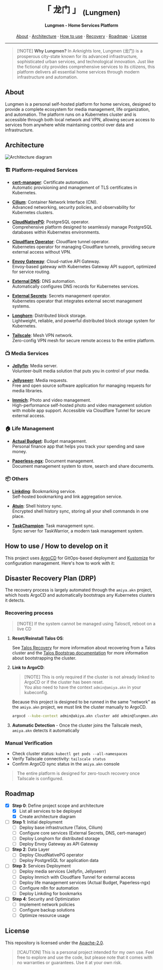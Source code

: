 <h1 align="center">
  「 龙门 」 <sub>(Lungmen)</sub>
</h1>

<h4 align="center">Lungmen - Home Services Platform</h4>

<div align='center'>
  <a href="#about">About</a> · <a href="#architecture">Architecture</a> · <a href="#how-to-use--how-to-develop-on-it">How to use</a> · <a href="#disaster-recovery-plan-drp">Recovery</a> · <a href="#roadmap">Roadmap</a> · <a href="#license">License</a>
</div>

***

> \[!NOTE]
> **Why Lungmen?** In Arknights lore, Lungmen (龙门) is a prosperous city-state known for its advanced infrastructure, sophisticated urban services, and technological innovation. Just like the fictional city provides comprehensive services to its citizens, this platform delivers all essential home services through modern infrastructure and automation.

## About

Lungmen is a personal self-hosted platform for home services, designed to provide a complete ecosystem for media management, life organization, and automation. The platform runs on a Kubernetes cluster and is accessible through both local network and VPN, allowing secure access to services from anywhere while maintaining control over data and infrastructure.

## Architecture

![Architecture diagram](./assets/architecture.svg)

### 🏗️ Platform-required Services

* **[cert-manager](https://cert-manager.io/)**: Certificate automation. <br/>
  Automatic provisioning and management of TLS certificates in Kubernetes.

* **[Cilium](https://cilium.io/)**: Container Network Interface (CNI). <br/>
  Advanced networking, security policies, and observability for Kubernetes clusters.

* **[CloudNativePG](https://cloudnativepg.io/)**: PostgreSQL operator. <br/>
  Comprehensive platform designed to seamlessly manage PostgreSQL databases within Kubernetes environments.

* **[Cloudflare Operator](https://github.com/adyanth/cloudflare-operator)**: Cloudflare tunnel operator. <br/>
  Kubernetes operator for managing Cloudflare tunnels, providing secure external access without VPN.

* **[Envoy Gateway](https://gateway.envoyproxy.io/)**: Cloud-native API Gateway. <br/>
  Envoy-based gateway with Kubernetes Gateway API support, optimized for service routing.

* **[External DNS](https://github.com/kubernetes-sigs/external-dns)**: DNS automation. <br/>
  Automatically configures DNS records for Kubernetes services.

* **[External Secrets](https://external-secrets.io/)**: Secrets management operator. <br/>
  Kubernetes operator that integrates external secret management systems.

* **[Longhorn](https://longhorn.io/)**: Distributed block storage. <br/>
  Lightweight, reliable, and powerful distributed block storage system for Kubernetes.

* **[Tailscale](https://tailscale.com/)**: Mesh VPN network. <br/>
  Zero-config VPN mesh for secure remote access to the entire platform.

### 📺 Media Services

* **[Jellyfin](https://jellyfin.org/)**: Media server. <br/>
  Volunteer-built media solution that puts you in control of your media.

* **[Jellyseerr](https://github.com/Fallenbagel/jellyseerr)**: Media requests. <br/>
  Free and open source software application for managing requests for media libraries.

* **[Immich](https://immich.app/)**: Photo and video management. <br/>
  High-performance self-hosted photo and video management solution with mobile app support. Accessible via Cloudflare Tunnel for secure external access.

### 🏠 Life Management

* **[Actual Budget](https://actualbudget.com/)**: Budget management. <br/>
  Personal finance app that helps you track your spending and save money.

<!-- trunk-ignore-begin(markdown-link-check/403): Paperless documentation is behind Cloudflare -->

* **[Paperless-ngx](https://docs.paperless-ngx.com/)**: Document management. <br/>
  Document management system to store, search and share documents.

<!-- trunk-ignore-end(markdown-link-check/403) -->

### 📦 Others

* **[Linkding](https://github.com/sissbruecker/linkding)**: Bookmarking service. <br/>
  Self-hosted bookmarking and link aggregation service.

* **[Atuin](https://docs.atuin.sh/)**: Shell history sync. <br/>
  Encrypted shell history sync, storing all your shell commands in one place.

* **[TaskChampion](https://github.com/GothenburgBitFactory/taskchampion-sync-server)**: Task management sync. <br/>
  Sync server for TaskWarrior, a modern task management system.

## How to use / How to develop on it

This project uses [ArgoCD](https://argoproj.github.io/cd/) for GitOps-based deployment and [Kustomize](https://kustomize.io/) for configuration management. Here's how to work with it:

## Disaster Recovery Plan (DRP)

The recovery process is largely automated through the `amiya.akn` project, which hosts ArgoCD and automatically bootstraps any Kubernetes clusters it detects.

### Recovering process

> \[!NOTE]
> If the system cannot be managed using Talosctl, reboot on a live CD

1. **Reset/Reinstall Talos OS**:

   See [Talos Recovery](https://www.talos.dev/v1.10/advanced/disaster-recovery/) for more information about recovering from a Talos cluster and the [Talos Bootstrap documentation](docs/BOOTSTRAP_TALOS.md) for more information about bootstrapping the cluster.

2. **Link to ArgoCD**:

   > \[!NOTE]
   > This is only required if the cluster is not already linked to ArgoCD or if the cluster has been reset.\
   > You also need to have the context `admin@amiya.akn` in your kubeconfig.

   Because this project is designed to be runned in the same "network" as the `amiya.akn` project, we must link the cluster manually to ArgoCD.

   ```bash
   argocd --kube-context admin@akiya.akn cluster add admin@lungmen.akn --name lungmen.akn --label device.tailscale.com/os=linux
   ```

3. **Automatic Detection** - Once the cluster joins the Tailscale mesh, `amiya.akn` detects it automatically

### Manual Verification

* Check cluster status: `kubectl get pods --all-namespaces`
* Verify Tailscale connectivity: `tailscale status`
* Confirm ArgoCD sync status in the `amiya.akn` console

> The entire platform is designed for zero-touch recovery once Tailscale is configured.

## Roadmap

<!-- trunk-ignore-begin(remark-lint/list-item-content-indent) -->

* [x] **Step 0**: Define project scope and architecture
  * [x] List all services to be deployed
  * [x] Create architecture diagram
* [ ] **Step 1**: Initial deployment
  * [ ] Deploy base infrastructure (Talos, Cilium)
  * [ ] Configure core services (External Secrets, DNS, cert-manager)
  * [ ] Deploy Longhorn for distributed storage
  * [ ] Deploy Envoy Gateway as API Gateway
* [ ] **Step 2**: Data Layer
  * [ ] Deploy CloudNativePG operator
  * [ ] Deploy PostgreSQL for application data
* [ ] **Step 3**: Services Deployment
  * [ ] Deploy media services (Jellyfin, Jellyseerr)
  * [ ] Deploy Immich with Cloudflare Tunnel for external access
  * [ ] Deploy life management services (Actual Budget, Paperless-ngx)
  * [ ] Configure n8n for automation
  * [ ] Deploy Linkding for bookmarks
* [ ] **Step 4**: Security and Optimization
  * [ ] Implement network policies
  * [ ] Configure backup solutions
  * [ ] Optimize resource usage

<!-- trunk-ignore-end(remark-lint/list-item-content-indent) -->

## License

This repository is licensed under the [Apache-2.0](../../LICENSE).

> \[!CAUTION]
> This is a personal project intended for my own use. Feel free to explore and use the code,
> but please note that it comes with no warranties or guarantees. Use it at your own risk.
